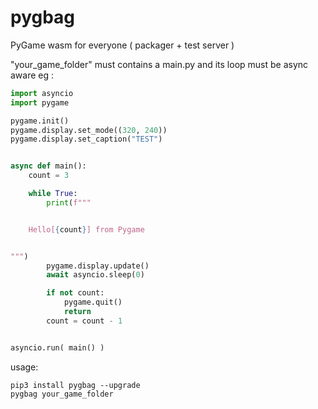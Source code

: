 # pygbag
PyGame wasm for everyone ( packager + test server )


"your_game_folder" must contains a main.py and its loop must be async aware eg :

```py
import asyncio
import pygame

pygame.init()
pygame.display.set_mode((320, 240))
pygame.display.set_caption("TEST")


async def main():
    count = 3

    while True:
        print(f"""


    Hello[{count}] from Pygame


""")
        pygame.display.update()
        await asyncio.sleep(0)

        if not count:
            pygame.quit()
            return
        count = count - 1


asyncio.run( main() )
```



usage:
    
    pip3 install pygbag --upgrade
    pygbag your_game_folder

